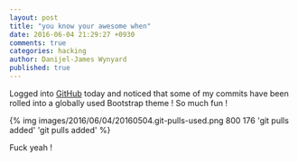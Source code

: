 ```yaml
---
layout: post
title: "you know your awesome when"
date: 2016-06-04 21:29:27 +0930
comments: true
categories: hacking
author: Danijel-James Wynyard
published: true
---
```

Logged into [GitHub](https://github.com) today and noticed that some of my commits have been rolled into a globally used Bootstrap theme ! So much fun !

{% img images/2016/06/04/20160504.git-pulls-used.png 800 176 'git pulls added' 'git pulls added' %}

Fuck yeah !
